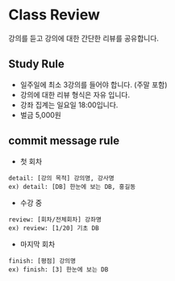 Class Review
===============

강의를 듣고 강의에 대한 간단한 리뷰를 공유합니다.

## Study Rule
- 일주일에 최소 3강의를 들어야 합니다. (주말 포함)
- 강의에 대한 리뷰 형식은 자유 입니다.
- 강좌 집계는 일요일 18:00입니다.
- 벌금 5,000원

## commit message rule
- 첫 회차
```
detail: [강의 목적] 강의명, 강사명
ex) detail: [DB] 한눈에 보는 DB, 홍길동
```
- 수강 중
```
review: [회차/전체회차] 강좌명
ex) review: [1/20] 기초 DB
```
- 마지막 회차
```
finish: [평점] 강의명
ex) finish: [3] 한눈에 보는 DB
```
